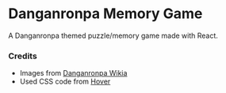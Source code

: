 # Danganronpa Memory Game

A Danganronpa themed puzzle/memory game made with React.

### Credits

- Images from [Danganronpa Wikia](http://danganronpa.wikia.com/wiki/)
- Used CSS code from [Hover](https://github.com/IanLunn/Hover)
